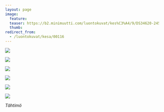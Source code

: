 ```yaml
---
layout: page
image:
  feature:
  teaser: https://b2.minimuutti.com/luontokuvat/kes%C3%A4/9/DS34620-245px.jpg
  thumb:
redirect_from:
  - /luontokuvat/kesa/00116
---
```


![](https://b2.minimuutti.com/luontokuvat/kes%C3%A4/9/DS34632-800px.jpg)

![](https://b2.minimuutti.com/luontokuvat/kes%C3%A4/9/DS34630-800px.jpg)

![](https://b2.minimuutti.com/luontokuvat/kes%C3%A4/9/DS34629-800px.jpg)

![](https://b2.minimuutti.com/luontokuvat/kes%C3%A4/9/DS34620-800px.jpg)

![](https://b2.minimuutti.com/luontokuvat/kes%C3%A4/9/DS34628-800px.jpg)

![](https://b2.minimuutti.com/luontokuvat/kes%C3%A4/9/DS34626-800px.jpg)

*Tähtimö*
